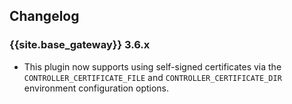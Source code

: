 ## Changelog

### {{site.base_gateway}} 3.6.x
* This plugin now supports using self-signed certificates via the `CONTROLLER_CERTIFICATE_FILE`
and `CONTROLLER_CERTIFICATE_DIR` environment configuration options.